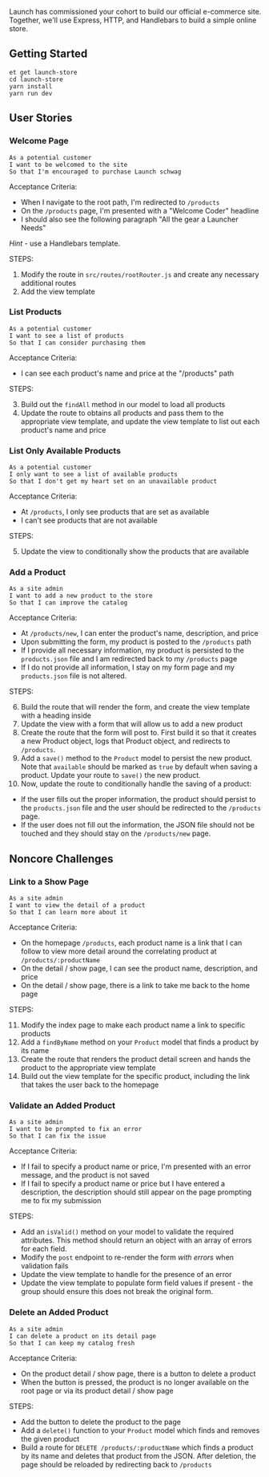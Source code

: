 Launch has commissioned your cohort to build our official e-commerce site.
Together, we'll use Express, HTTP, and Handlebars to build a simple online store.

## Getting Started

```no-highlight
et get launch-store
cd launch-store
yarn install
yarn run dev
```

## User Stories

### Welcome Page

```no-highlight
As a potential customer
I want to be welcomed to the site
So that I'm encouraged to purchase Launch schwag
```

Acceptance Criteria:

- When I navigate to the root path, I'm redirected to `/products`
- On the `/products` page, I'm presented with a "Welcome Coder" headline
- I should also see the following paragraph "All the gear a Launcher Needs"

*Hint* - use a Handlebars template.

STEPS:

1. Modify the route in `src/routes/rootRouter.js` and create any necessary additional routes
2. Add the view template

### List Products

```no-highlight
As a potential customer
I want to see a list of products
So that I can consider purchasing them
```

Acceptance Criteria:

- I can see each product's name and price at the "/products" path

STEPS:

3. Build out the `findAll` method in our model to load all products
4. Update the route to obtains all products and pass them to the appropriate view template, and update the view template to list out each product's name and price

### List Only Available Products

```no-highlight
As a potential customer
I only want to see a list of available products
So that I don't get my heart set on an unavailable product
```

Acceptance Criteria:

- At `/products`, I only see products that are set as available
- I can't see products that are not available

STEPS:

5. Update the view to conditionally show the products that are available

### Add a Product

```no-highlight
As a site admin
I want to add a new product to the store
So that I can improve the catalog
```

Acceptance Criteria:

- At `/products/new`, I can enter the product's name, description, and price
- Upon submitting the form, my product is posted to the `/products` path
- If I provide all necessary information, my product is persisted to the `products.json` file and I am redirected back to my `/products` page
- If I do not provide all information, I stay on my form page and my `products.json` file is not altered.

STEPS:

6. Build the route that will render the form, and create the view template with a heading inside
7. Update the view with a form that will allow us to add a new product
9. Create the route that the form will post to. First build it so that it creates a new Product object, logs that Product object, and redirects to `/products`.
8. Add a `save()` method to the `Product` model to persist the new product. Note that `available` should be marked as `true` by default when saving a product. Update your route to `save()` the new product.
10. Now, update the route to conditionally handle the saving of a product:
  - If the user fills out the proper information, the product should persist to the `products.json` file and the user should be redirected to the `/products` page.
  - If the user does not fill out the information, the JSON file should not be touched and they should stay on the `/products/new` page.

## Noncore Challenges

### Link to a Show Page

```no-highlight
As a site admin
I want to view the detail of a product
So that I can learn more about it
```

Acceptance Criteria:

- On the homepage `/products`, each product name is a link that I can follow to view more detail around the correlating product at `/products/:productName`
- On the detail / show page, I can see the product name, description, and price
- On the detail / show page, there is a link to take me back to the home page

STEPS:

11. Modify the index page to make each product name a link to specific products
12. Add a `findByName` method on your `Product` model that finds a product by its name
13. Create the route that renders the product detail screen and hands the product to the appropriate view template
14. Build out the view template for the specific product, including the link that takes the user back to the homepage

### Validate an Added Product

```no-highlight
As a site admin
I want to be prompted to fix an error
So that I can fix the issue
```

Acceptance Criteria:

- If I fail to specify a product name or price, I'm presented with an error message, and the product is not saved
- If I fail to specify a product name or price but I have entered a description, the description should still appear on the page prompting me to fix my submission

STEPS:

- Add an `isValid()` method on your model to validate the required attributes. This method should return an object with an array of errors for each field.
- Modify the `post` endpoint to re-render the form _with errors_ when validation fails
- Update the view template to handle for the presence of an error
- Update the view template to populate form field values if present - the group should ensure this does not break the original form.

### Delete an Added Product

```no-highlight
As a site admin
I can delete a product on its detail page
So that I can keep my catalog fresh
```

Acceptance Criteria:

- On the product detail / show page, there is a button to delete a product
- When the button is pressed, the product is no longer available on the root page or via its product detail / show page

STEPS:

- Add the button to delete the product to the page
- Add a `delete()` function to your `Product` model which finds and removes the given product
- Build a route for `DELETE /products/:productName` which finds a product by its name and deletes that product from the JSON. After deletion, the page should be reloaded by redirecting back to `/products`

